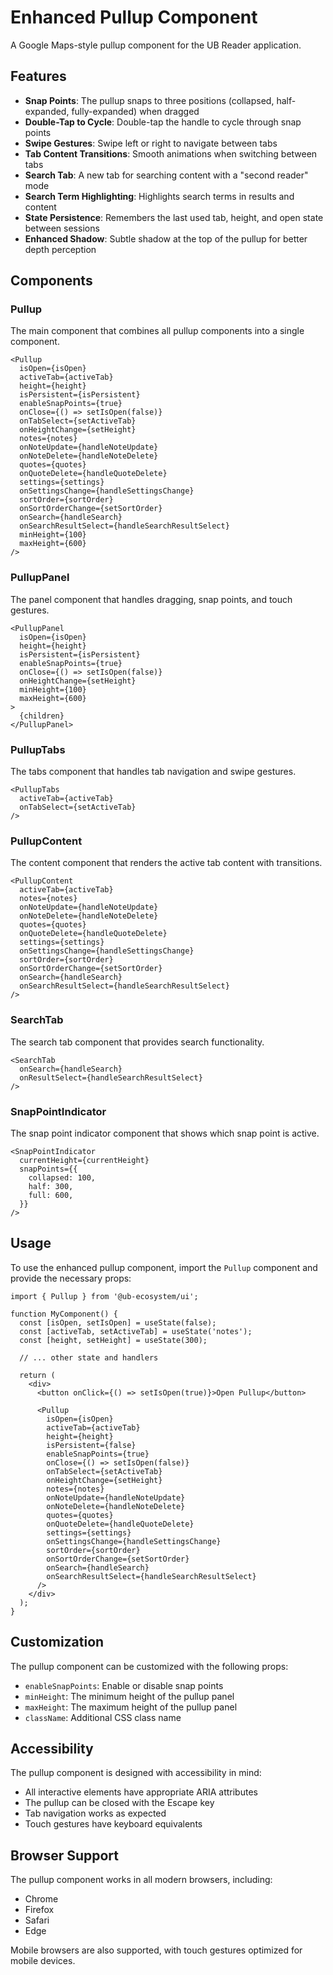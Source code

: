 # Enhanced Pullup Component

A Google Maps-style pullup component for the UB Reader application.

## Features

- **Snap Points**: The pullup snaps to three positions (collapsed, half-expanded, fully-expanded) when dragged
- **Double-Tap to Cycle**: Double-tap the handle to cycle through snap points
- **Swipe Gestures**: Swipe left or right to navigate between tabs
- **Tab Content Transitions**: Smooth animations when switching between tabs
- **Search Tab**: A new tab for searching content with a "second reader" mode
- **Search Term Highlighting**: Highlights search terms in results and content
- **State Persistence**: Remembers the last used tab, height, and open state between sessions
- **Enhanced Shadow**: Subtle shadow at the top of the pullup for better depth perception

## Components

### Pullup

The main component that combines all pullup components into a single component.

```tsx
<Pullup
  isOpen={isOpen}
  activeTab={activeTab}
  height={height}
  isPersistent={isPersistent}
  enableSnapPoints={true}
  onClose={() => setIsOpen(false)}
  onTabSelect={setActiveTab}
  onHeightChange={setHeight}
  notes={notes}
  onNoteUpdate={handleNoteUpdate}
  onNoteDelete={handleNoteDelete}
  quotes={quotes}
  onQuoteDelete={handleQuoteDelete}
  settings={settings}
  onSettingsChange={handleSettingsChange}
  sortOrder={sortOrder}
  onSortOrderChange={setSortOrder}
  onSearch={handleSearch}
  onSearchResultSelect={handleSearchResultSelect}
  minHeight={100}
  maxHeight={600}
/>
```

### PullupPanel

The panel component that handles dragging, snap points, and touch gestures.

```tsx
<PullupPanel
  isOpen={isOpen}
  height={height}
  isPersistent={isPersistent}
  enableSnapPoints={true}
  onClose={() => setIsOpen(false)}
  onHeightChange={setHeight}
  minHeight={100}
  maxHeight={600}
>
  {children}
</PullupPanel>
```

### PullupTabs

The tabs component that handles tab navigation and swipe gestures.

```tsx
<PullupTabs
  activeTab={activeTab}
  onTabSelect={setActiveTab}
/>
```

### PullupContent

The content component that renders the active tab content with transitions.

```tsx
<PullupContent
  activeTab={activeTab}
  notes={notes}
  onNoteUpdate={handleNoteUpdate}
  onNoteDelete={handleNoteDelete}
  quotes={quotes}
  onQuoteDelete={handleQuoteDelete}
  settings={settings}
  onSettingsChange={handleSettingsChange}
  sortOrder={sortOrder}
  onSortOrderChange={setSortOrder}
  onSearch={handleSearch}
  onSearchResultSelect={handleSearchResultSelect}
/>
```

### SearchTab

The search tab component that provides search functionality.

```tsx
<SearchTab
  onSearch={handleSearch}
  onResultSelect={handleSearchResultSelect}
/>
```

### SnapPointIndicator

The snap point indicator component that shows which snap point is active.

```tsx
<SnapPointIndicator
  currentHeight={currentHeight}
  snapPoints={{
    collapsed: 100,
    half: 300,
    full: 600,
  }}
/>
```

## Usage

To use the enhanced pullup component, import the `Pullup` component and provide the necessary props:

```tsx
import { Pullup } from '@ub-ecosystem/ui';

function MyComponent() {
  const [isOpen, setIsOpen] = useState(false);
  const [activeTab, setActiveTab] = useState('notes');
  const [height, setHeight] = useState(300);
  
  // ... other state and handlers
  
  return (
    <div>
      <button onClick={() => setIsOpen(true)}>Open Pullup</button>
      
      <Pullup
        isOpen={isOpen}
        activeTab={activeTab}
        height={height}
        isPersistent={false}
        enableSnapPoints={true}
        onClose={() => setIsOpen(false)}
        onTabSelect={setActiveTab}
        onHeightChange={setHeight}
        notes={notes}
        onNoteUpdate={handleNoteUpdate}
        onNoteDelete={handleNoteDelete}
        quotes={quotes}
        onQuoteDelete={handleQuoteDelete}
        settings={settings}
        onSettingsChange={handleSettingsChange}
        sortOrder={sortOrder}
        onSortOrderChange={setSortOrder}
        onSearch={handleSearch}
        onSearchResultSelect={handleSearchResultSelect}
      />
    </div>
  );
}
```

## Customization

The pullup component can be customized with the following props:

- `enableSnapPoints`: Enable or disable snap points
- `minHeight`: The minimum height of the pullup panel
- `maxHeight`: The maximum height of the pullup panel
- `className`: Additional CSS class name

## Accessibility

The pullup component is designed with accessibility in mind:

- All interactive elements have appropriate ARIA attributes
- The pullup can be closed with the Escape key
- Tab navigation works as expected
- Touch gestures have keyboard equivalents

## Browser Support

The pullup component works in all modern browsers, including:

- Chrome
- Firefox
- Safari
- Edge

Mobile browsers are also supported, with touch gestures optimized for mobile devices.
